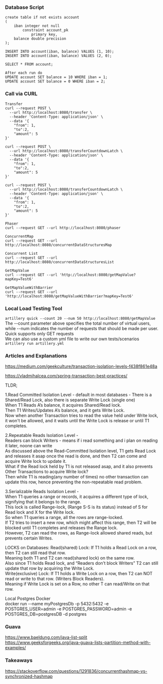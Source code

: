 ### Database Script
```
create table if not exists account
(
	iban integer not null
		constraint account_pk
			primary key,
	balance double precision
);

INSERT INTO account(iban, balance) VALUES (1, 10);
INSERT INTO account(iban, balance) VALUES (2, 0);

SELECT * FROM account;

After each run do 
UPDATE account SET balance = 10 WHERE iban = 1;
UPDATE account SET balance = 0 WHERE iban = 2;
```
### Call via CURL

```
Transfer
curl --request POST \
  --url http://localhost:8080/transfer \
  --header 'Content-Type: application/json' \
  --data '{
	"from": 1,
	"to":2,
	"amount": 5
}'

curl --request POST \
  --url http://localhost:8080/transferCountdownLatch \
  --header 'Content-Type: application/json' \
  --data '{
	"from": 1,
	"to":2,
	"amount": 5
}'

curl --request POST \
  --url http://localhost:8080/transferCountdownLatch \
  --header 'Content-Type: application/json' \
  --data '{
	"from": 1,
	"to":2,
	"amount": 5
}'

Phaser
curl --request GET --url http://localhost:8080/phaser

ConcurrentMap
curl --request GET --url http://localhost:8080/concurrentDataStructuresMap 

Concurrent List
curl --request GET --url http://localhost:8080/concurrentDataStructuresList 

GetMapValue
curl --request GET --url 'http://localhost:8080/getMapValue?mapKey=Test6' 

GetMapValueWithBarrier
curl --request GET --url 'http://localhost:8080/getMapValueWithBarrier?mapKey=Test6' 
```

### Local Load Testing Tool
`artillery quick --count 20 --num 50 http://localhost:8080/getMapValue`  
The --count parameter above specifies the total number of virtual users, while --num indicates the number of requests that should be made per user.  Quick supports only GET requests  
We can also use a custom yml file to write our own tests/scenarios  
`artillery run artillery.yml`

### Articles and Explanations

https://medium.com/geekculture/transaction-isolation-levels-f438f861e48a

https://vladmihalcea.com/spring-transaction-best-practices/

TLDR;

1.Read Committed Isolation Level - default in most databases - 
There is a Shared/Read Lock, also there is separate Write Lock (single one)  
When T1 Reads A’s balance, it acquires Shared/Read lock.  
Then T1 Writes/Updates A’s balance, and it gets Write Lock.  
Now when another Transaction tries to read the value held under Write lock, it won't be allowed, and it waits until the Write Lock is release or until T1 completes.  

2.Repeatable Reads Isolation Level -   
Readers can block Writers - means if i read something and i plan on reading it later, noone can write  
As discussed above the Read-Committed Isolation level, T1 gets Read Lock and releases it asap once the read is done, and then T2 can come and acquire Write lock to update it.  
What if the Read lock held by T1 is not released asap, and it also prevents Other Transactions to acquire Write lock?  
Then while T1 is reading(any number of times) no other transaction can update this row, hence preventing the non-repeatable read problem.  

3.Serializable Reads Isolation Level -   
When T1 queries a range or records, it acquires a different type of lock, signifying that it belongs to the range.  
This lock is called Range-lock, (Range S-S is its status) instead of S for Read lock and X for the Write lock.  
So when T1 queries a range, all the rows are range-locked.  
If T2 tries to insert a new row, which might affect this range, then T2 will be blocked until T1 completes and releases the Range lock.  
However, T2 can read the rows, as Range-lock allowed shared reads, but prevents certain Writes.  




LOCKS on Databases:
Read(shared) Lock: If T1 holds a Read Lock on a row, then T2 can still read that row.  
Meaning both T1 and T2 can read(shared lock) on the same row.  
Also since T1 holds Read lock, and “Readers don’t block Writers” T2 can still update that row by acquiring the Write Lock.  
Write(exclusive) Lock: If T1 holds a Write Lock on a row, then T2 can NOT read or write to that row. (Writers Block Readers).  
Meaning if Write Lock is set on a Row, no other T can read/Write on that row.  



Local Postgres Docker  
docker run --name myPostgresDb -p 5432:5432 -e POSTGRES_USER=admin -e POSTGRES_PASSWORD=admin -e POSTGRES_DB=postgresDB -d postgres


### Guava
https://www.baeldung.com/java-list-split  
https://www.geeksforgeeks.org/java-guava-lists-partition-method-with-examples/

### Takeaways
https://stackoverflow.com/questions/1291836/concurrenthashmap-vs-synchronized-hashmap  
